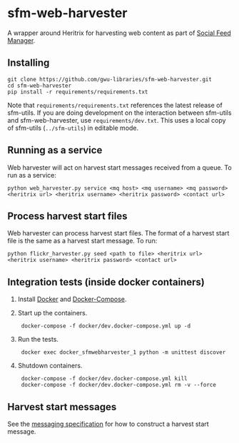 # sfm-web-harvester
A wrapper around Heritrix for harvesting web content as part of [Social Feed Manager](http://sfm.readthedocs.org).

## Installing
    git clone https://github.com/gwu-libraries/sfm-web-harvester.git
    cd sfm-web-harvester
    pip install -r requirements/requirements.txt

Note that `requirements/requirements.txt` references the latest release of sfm-utils.
If you are doing development on the interaction between sfm-utils and sfm-web-harvester,
use `requirements/dev.txt`. This uses a local copy of sfm-utils (`../sfm-utils`)
in editable mode.


## Running as a service
Web harvester will act on harvest start messages received from a queue. To run as a service:

    python web_harvester.py service <mq host> <mq username> <mq password> <heritrix url> <heritrix username> <heritrix password> <contact url>
    
## Process harvest start files
Web harvester can process harvest start files. The format of a harvest start file is the same as a harvest start message.  To run:

    python flickr_harvester.py seed <path to file> <heritrix url> <heritrix username> <heritrix password> <contact url>

## Integration tests (inside docker containers)
1. Install [Docker](https://docs.docker.com/installation/) and [Docker-Compose](https://docs.docker.com/compose/install/).
2. Start up the containers.

        docker-compose -f docker/dev.docker-compose.yml up -d

3. Run the tests.

        docker exec docker_sfmwebharvester_1 python -m unittest discover

4. Shutdown containers.

        docker-compose -f docker/dev.docker-compose.yml kill
        docker-compose -f docker/dev.docker-compose.yml rm -v --force
        

## Harvest start messages
See the [messaging specification](http://sfm.readthedocs.org/en/latest/messaging_spec.html#web-resource-harvest-start-message) for how to construct a harvest start message.
